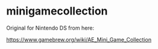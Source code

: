 # minigamecollection

Original for Nintendo DS from here:

https://www.gamebrew.org/wiki/AE_Mini_Game_Collection


